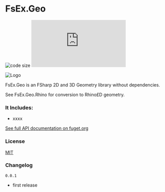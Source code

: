 

# FsEx.Geo


![code size](https://img.shields.io/github/languages/code-size/goswinr/FsEx.Geo.svg) 
[![license](https://img.shields.io/github/license/goswinr/FsEx.Geo)](LICENSE)

![Logo](https://raw.githubusercontent.com/goswinr/FsEx.Geo/main/Doc/logo.png)

FsEx.Geo is an FSharp 2D and 3D Geometry library without dependencies. 

See FsEx.Geo.Rhino for conversion to Rhino£D geometry.


### It Includes: 

- xxxx

[See full API documentation on fuget.org](https://www.fuget.org/packages/FsEx.Geo)

### License
[MIT](https://raw.githubusercontent.com/goswinr/FsEx.Geo/main/LICENSE.txt)

### Changelog
`0.0.1` 
- first release
